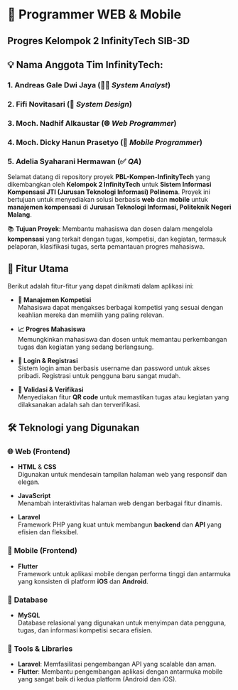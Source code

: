 # 🚀 **Programmer WEB & Mobile**
## **Progres Kelompok 2 InfinityTech SIB-3D**

## 💡 **Nama Anggota Tim InfinityTech:**
### 1. **Andreas Gale Dwi Jaya** (👨‍💻 *System Analyst*)
### 2. **Fifi Novitasari** (🎨 *System Design*)
### 3. **Moch. Nadhif Alkaustar** (🌐 *Web Programmer*)
### 4. **Moch. Dicky Hanun Prasetyo** (📱 *Mobile Programmer*)
### 5. **Adelia Syaharani Hermawan** (✅ *QA*)

Selamat datang di repository proyek **PBL-Kompen-InfinityTech** yang dikembangkan oleh **Kelompok 2 InfinityTech** untuk **Sistem Informasi Kompensasi JTI (Jurusan Teknologi Informasi) Polinema**. Proyek ini bertujuan untuk menyediakan solusi berbasis **web** dan **mobile** untuk **manajemen kompensasi** di **Jurusan Teknologi Informasi, Politeknik Negeri Malang**.

📚 **Tujuan Proyek**: 
Membantu mahasiswa dan dosen dalam mengelola **kompensasi** yang terkait dengan tugas, kompetisi, dan kegiatan, termasuk pelaporan, klasifikasi tugas, serta pemantauan progres mahasiswa.

## 🎯 **Fitur Utama**
Berikut adalah fitur-fitur yang dapat dinikmati dalam aplikasi ini:

- **💼 Manajemen Kompetisi**  
  Mahasiswa dapat mengakses berbagai kompetisi yang sesuai dengan keahlian mereka dan memilih yang paling relevan.

- **📈 Progres Mahasiswa**  
  Memungkinkan mahasiswa dan dosen untuk memantau perkembangan tugas dan kegiatan yang sedang berlangsung.

- **🔐 Login & Registrasi**  
  Sistem login aman berbasis username dan password untuk akses pribadi. Registrasi untuk pengguna baru sangat mudah.

- **📱 Validasi & Verifikasi**  
  Menyediakan fitur **QR code** untuk memastikan tugas atau kegiatan yang dilaksanakan adalah sah dan terverifikasi.

## 🛠️ **Teknologi yang Digunakan**

### 🌐 **Web (Frontend)**

- **HTML** & **CSS**  
  Digunakan untuk mendesain tampilan halaman web yang responsif dan elegan.

- **JavaScript**  
  Menambah interaktivitas halaman web dengan berbagai fitur dinamis.

- **Laravel**  
  Framework PHP yang kuat untuk membangun **backend** dan **API** yang efisien dan fleksibel.

### 📱 **Mobile (Frontend)**

- **Flutter**  
  Framework untuk aplikasi mobile dengan performa tinggi dan antarmuka yang konsisten di platform **iOS** dan **Android**.

### 💾 **Database**

- **MySQL**  
  Database relasional yang digunakan untuk menyimpan data pengguna, tugas, dan informasi kompetisi secara efisien.

### 🔧 **Tools & Libraries**

- **Laravel**: Memfasilitasi pengembangan API yang scalable dan aman.
- **Flutter**: Membantu pengembangan aplikasi dengan antarmuka mobile yang sangat baik di kedua platform (Android dan iOS).
